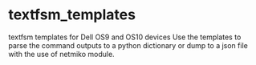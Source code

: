 # textfsm_templates
textfsm templates for Dell OS9 and OS10 devices
Use the templates to parse the command outputs to a python dictionary or dump to a json file with the use of netmiko module.
